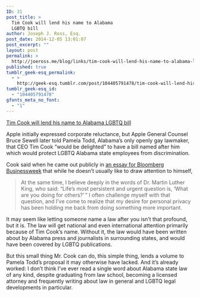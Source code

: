 ```yaml
---
ID: 31
post_title: >
  Tim Cook will lend his name to Alabama
  LGBTQ bill
author: Joseph J. Ross, Esq.
post_date: 2014-12-05 13:01:07
post_excerpt: ""
layout: post
permalink: >
  http://joeross.me/blog/links/tim-cook-will-lend-his-name-to-alabama-lgbtq-bill/
published: true
tumblr_geek-esq_permalink:
  - >
    http://geek-esq.tumblr.com/post/104405791478/tim-cook-will-lend-his-name-to-alabama-lgbtq-bill
tumblr_geek-esq_id:
  - "104405791478"
gfonts_meta_no_font:
  - "1"
---
```

<a href='http://www.reuters.com/article/2014/12/04/us-usa-alabama-apple-ceo-idUSKCN0JI07I20141204'>Tim Cook will lend his name to Alabama LGBTQ bill</a><div class="link_description"><p>Apple initially expressed corporate reluctance, but Apple General Counsel Bruce Sewell later told Pamela Todd, Alabama&#8217;s only openly gay lawmaker, that CEO Tim Cook &#8220;would be delighted&#8221; to have a bill named after him which would protect LGBTQ Alabama state employees from discrimination.</p>

<p>Cook said when he came out publicly in <a href="http://www.businessweek.com/articles/2014-10-30/tim-cook-im-proud-to-be-gay" target="_blank">an essay for Bloomberg Businessweek</a> that while he doesn&#8217;t usually like to draw attention to himself,</p>

<blockquote>
  <p>At the same time, I believe deeply in the words of Dr. Martin Luther King, who said: “Life’s most persistent and urgent question is, ‘What are you doing for others?’ ” I often challenge myself with that question, and I’ve come to realize that my desire for personal privacy has been holding me back from doing something more important.</p>
</blockquote>

<p>It may seem like letting someone name a law after you isn&#8217;t that profound, but it is. The law will get national and even international attention primarily because of Tim Cook&#8217;s name. Without it, the law would have been written about by Alabama press and journalists in surrounding states, and would have been covered by LGBTQ publications.</p>

<p>But this small thing Mr. Cook can do, this simple thing, lends a volume to Pamela Todd&#8217;s proposal it may otherwise have lacked. And it&#8217;s already worked: I don&#8217;t think I&#8217;ve ever read a single word about Alabama state law of any kind, despite graduating from law school, becoming a licensed attorney and frequently writing about law in general and LGBTQ legal developments in particular.</p></div>